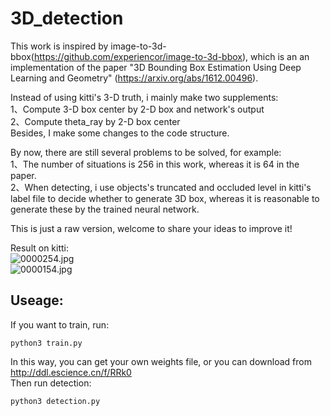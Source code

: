 # 3D_detection
This work is inspired by image-to-3d-bbox(https://github.com/experiencor/image-to-3d-bbox), which is an an implementation of the paper "3D Bounding Box Estimation Using Deep Learning and Geometry" (https://arxiv.org/abs/1612.00496).

Instead of using kitti's 3-D truth, i mainly make two supplements:    
1、Compute 3-D box center by 2-D box and network's output  
2、Compute theta_ray by 2-D box center  
Besides, I make some changes to the code structure.

By now, there are still several problems to be solved, for example:  
1、The number of situations is 256 in this work, whereas it is 64 in the paper.  
2、When detecting, i use objects's truncated and occluded level in kitti's label file to decide whether to generate 3D box, whereas it is reasonable to generate these by the trained neural network.

This is just a raw version, welcome to share your ideas to improve it!

Result on kitti:  
![0000254.jpg](https://github.com/cersar/3D_detection/blob/master/output/000254.jpg)  
![0000154.jpg](https://github.com/cersar/3D_detection/blob/master/output/000154.jpg)  
## Useage:

If you want to train, run:
<pre><code>python3 train.py
</code></pre>
In this way, you can get your own weights file, or you can download from  http://ddl.escience.cn/f/RRk0  
Then run detection:
<pre><code>python3 detection.py
</code></pre>

